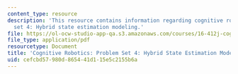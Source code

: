```yaml
---
content_type: resource
description: 'This resource contains information regarding cognitive robotics: Problem
  set 4: Hybrid state estimation modeling.'
file: https://ol-ocw-studio-app-qa.s3.amazonaws.com/courses/16-412j-cognitive-robotics-spring-2016/cefcbd57980d865441d115e5c2155b6a_MIT16_412JS16_Assignment5.pdf
file_type: application/pdf
resourcetype: Document
title: 'Cognitive Robotics: Problem Set 4: Hybrid State Estimation Modeling'
uid: cefcbd57-980d-8654-41d1-15e5c2155b6a
---
```

